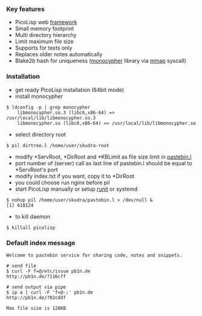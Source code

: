 ### Key features
* PicoLisp web [framework](http://software-lab.de/doc/app.html)
* Small memory footprint
* Multi directory hierarchy
* Limit maximum file size
* Supports for texts only
* Replaces older notes automatically
* Blake2b hash for uniqueness ([monocypher](https://monocypher.org) library
via [mmap](https://en.wikipedia.org/wiki/Mmap) syscall)

### Installation
* get ready PicoLisp installation (64bit mode)
* install monocypher
```
$ ldconfig -p | grep monocypher
    libmonocypher.so.3 (libc6,x86-64) => /usr/local/lib/libmonocypher.so.3
    libmonocypher.so (libc6,x86-64) => /usr/local/lib/libmonocypher.so
```
* select directory root
```
$ pil dirtree.l /home/user/skudra-root
```
* modify *ServRoot, *DirRoot and *KBLimit as file size limit in [pastebin.l](pastebin.l)
* port number of (server) call as last line of pastebin.l should be equal to *ServRoot's port
* modify index.txt if you want, copy it to *DirRoot
* you could choose run nginx before pil
* start PicoLisp manually or setup [runit](http://smarden.org/runit/) or systemd
```
$ nohup pil /home/user/skudra/pastebin.l > /dev/null &
[1] 618124
```
* to kill daemon
```
$ killall picolisp
```
### Default index message
```
Welcome to pastebin service for sharing code, notes and snippets.

# send file
$ curl -F f=@/etc/issue pb1n.de
http://pb1n.de/?116cff

# send output via pipe
$ ip a | curl -F 'f=@-;' pb1n.de
http://pb1n.de/?02cddf

Max file size is 128KB
```
